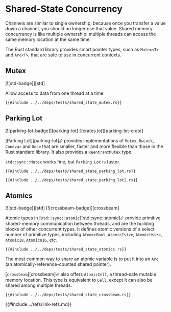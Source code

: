 # Shared-State Concurrency

Channels are similar to single ownership, because once you transfer a value down a channel, you should no longer use that value. Shared memory concurrency is like multiple ownership: multiple threads can access the same memory location at the same time.

The Rust standard library provides smart pointer types, such as `Mutex<T>` and `Arc<T>`, that are safe to use in concurrent contexts.

## Mutex

[![std-badge]][std]

Allow access to data from one thread at a time.

```rust,editable
{{#include ../../deps/tests/shared_state_mutex.rs}}
```

## Parking Lot

[![parking-lot-badge]][parking-lot] [(crates.io)][parking-lot-crate]

[Parking Lot][parking-lot]⮳ provides implementations of `Mutex`, `RwLock`, `Condvar` and `Once` that are smaller, faster and more flexible than those in the Rust standard library. It also provides a `ReentrantMutex` type.

`std::sync::Mutex` works fine, but `Parking Lot` is faster.

```rust,editable,mdbook-runnable
{{#include ../../deps/tests/shared_state_parking_lot.rs}}
```

```rust,editable,mdbook-runnable
{{#include ../../deps/tests/shared_state_parking_lot2.rs}}
```

## Atomics

[![std-badge]][std] [![crossbeam-badge]][crossbeam]

Atomic types in [`std::sync::atomic`][std::sync::atomic]⮳ provide primitive shared-memory communication between threads, and are the building blocks of other concurrent types. It defines atomic versions of a select number of primitive types, including `AtomicBool`, `AtomicIsize`, `AtomicUsize`, `AtomicI8`, `AtomicU16`, etc.

```rust,editable,mdbook-runnable
{{#include ../../deps/tests/shared_state_atomics.rs}}
```

The most common way to share an atomic variable is to put it into an `Arc` (an atomically-reference-counted shared pointer).

[`crossbeam`][crossbeam]⮳ also offers `AtomicCell`, a thread-safe mutable memory location. This type is equivalent to `Cell`, except it can also be shared among multiple threads.

```rust,editable,mdbook-runnable
{{#include ../../deps/tests/shared_state_crossbeam.rs}}
```

{{#include ../refs/link-refs.md}}
